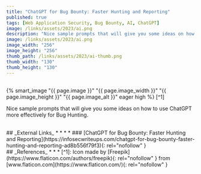 ```yaml
---
title: "ChatGPT for Bug Bounty: Faster Hunting and Reporting"
published: true
tags: [Web Application Security, Bug Bounty, AI, ChatGPT]
image: /links/assets/2023/ai.png
description: "Nice sample prompts that will give you some ideas on how to use ChatGPT more effectively for Bug Hunting."
image: /links/assets/2023/ai.png
image_width: "256"
image_height: "256"
thumb_path: /links/assets/2023/ai-thumb.png
thumb_width: "130"
thumb_height: "130"
---
```


<br>
{% smart_image "{{ page.image }}" "{{ page.image_width }}" "{{ page.image_height }}" "{{ page.image_alt }}" eager high %}
[^1]
<br>

Nice sample prompts that will give you some ideas on how to use ChatGPT more effectively for Bug Hunting.

<br>
## _External Links_
* * *
* ### [ChatGPT for Bug Bounty: Faster Hunting and Reporting](https://infosecwriteups.com/chatgpt-for-bug-bounty-faster-hunting-and-reporting-ad8b556f79f3){: rel="nofollow" }

<br>
## _References_
* * *
[^1]: Icon made by [Freepik](https://www.flaticon.com/authors/freepik){: rel="nofollow" } from [www.flaticon.com](https://www.flaticon.com/){: rel="nofollow" }
